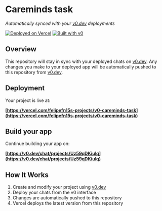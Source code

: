 # Careminds task

*Automatically synced with your [v0.dev](https://v0.dev) deployments*

[![Deployed on Vercel](https://img.shields.io/badge/Deployed%20on-Vercel-black?style=for-the-badge&logo=vercel)](https://vercel.com/felipefn15s-projects/v0-careminds-task)
[![Built with v0](https://img.shields.io/badge/Built%20with-v0.dev-black?style=for-the-badge)](https://v0.dev/chat/projects/Uz59qDKiuIq)

## Overview

This repository will stay in sync with your deployed chats on [v0.dev](https://v0.dev).
Any changes you make to your deployed app will be automatically pushed to this repository from [v0.dev](https://v0.dev).

## Deployment

Your project is live at:

**[https://vercel.com/felipefn15s-projects/v0-careminds-task](https://vercel.com/felipefn15s-projects/v0-careminds-task)**

## Build your app

Continue building your app on:

**[https://v0.dev/chat/projects/Uz59qDKiuIq](https://v0.dev/chat/projects/Uz59qDKiuIq)**

## How It Works

1. Create and modify your project using [v0.dev](https://v0.dev)
2. Deploy your chats from the v0 interface
3. Changes are automatically pushed to this repository
4. Vercel deploys the latest version from this repository
